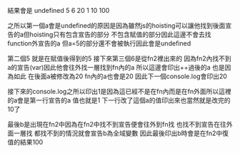 結果會是
undefined
5
6
20
1
10
100

之所以第一個a會是undefined的原因是因為雖然js的hoisting可以讓他找到後面宣告的a但hoisting只有包含宣告的部分
不包含賦值的部分因此這邊不會去找function外宣告的a 但a=5的部分還不會被執行因此會是undefined

第二個5 就是在賦值後得到的5
接下來第三個6是從fn2裡出來的 因為fn2內找不到a的宣告(var)因此他會往外找一層找到fn內的a 所以這邊會印出++過後的a
也是因為如此 在後面a被修改為20 fn內的a也會是20 因此下一個console.log會印出20

接下來的console.log之所以印出1是因為這已經不是在fn內而是在fn外面所以這裡的a會是第一行宣告的a 值也就是1
下一行改了這個a的值印出來也當然就是改完的10了

最後b是出現在fn2中因為在fn2中找不到宣告便會往外到fn找 也找不到宣告在往外面一層找 都找不到的情況就會宣告b為全域變數
因此最後印出b時會是在fn2中復值的結果100

